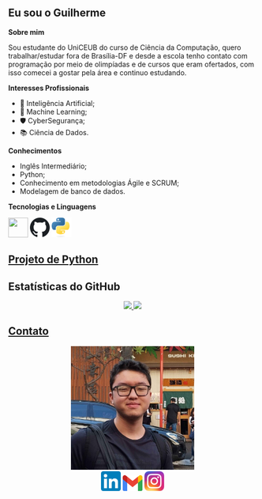 ## Eu sou o Guilherme

**Sobre mim**

Sou estudante do UniCEUB do curso de Ciência da Computação, quero trabalhar/estudar fora de Brasília-DF e desde a escola tenho contato com programação por meio de olimpíadas e de cursos que eram ofertados, com isso comecei a gostar pela área e continuo estudando.

**Interesses Profissionais**

- 🤖 Inteligência Artificial;
- 📝 Machine Learning;
- 🛡️​ CyberSegurança;
- 📚 Ciência de Dados.

**Conhecimentos**
  
- Inglês Intermediário;
- Python;
- Conhecimento em metodologias Ágile e SCRUM;
- Modelagem de banco de dados.

**Tecnologias e Linguagens**
<div>

<img loading="lazy" src="https://cdn.jsdelivr.net/gh/devicons/devicon/icons/git/git-original.svg" width="40" height="40"/>
<img loading="lazy" src="imagens/Github_icon.svg.png" width="40" height="40"/>
<img loading="lazy" src="imagens/Python-logo-notext.svg.png" width="40" height="40"/>

</div>

## <a href=https://github.com/K3nz002/Projetos_python><text decoration="none">Projeto de Python</text></a>

## Estatísticas do GitHub

<div align="center">
<a href="https://github.com/K3nz002">
<img loading="lazy" height="180em" src="https://github-readme-stats.vercel.app/api/top-langs/?username=K3nz002&layout=compact&theme=dracula&langs_count=7"/>

<img loading="lazy" height="180em" src="https://github-readme-stats.vercel.app/api?username=K3nz002&show_icons=true&include_all_commits=true&count_private=true&theme=dracula"/>

</div>

## Contato

<div align="center">
<img src="imagens/K3nz002.jpg" width="250" height="250"/>

<div>
<a href="https://www.linkedin.com/in/guilherme-f-692106351/" target="_blank"><img src="imagens/LinkedIn_icon.svg.png" width="40" height="40" alt="LinkedIn"/></a>
<a href="mailto:gkwfuji@gmail.com" target="_blank"><img src="imagens/Gmail_icon.svg.png" width="40" height="32" alt="Gmail"/></a>
<a href="https://www.instagram.com/_.g.kenzo/" target="_blank"><img src="imagens/Instagram_icon.png" width="40" height="40" alt="GitHub"/></a>
</div>
